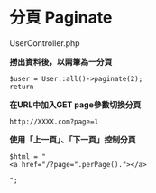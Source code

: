 # 分頁 Paginate

UserController.php

**撈出資料後，以兩筆為一分頁**

```
$user = User::all()->paginate(2);
return 
```

**在URL中加入GET page參數切換分頁**

```
http://XXXX.com?page=1
```

**使用「上一頁」、「下一頁」控制分頁**

```
$html = "
<a href="/?page=".perPage()."></a>

";
```







